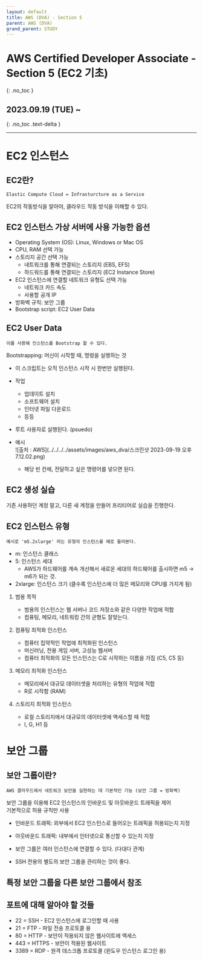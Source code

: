 ```yaml
---
layout: default
title: AWS (DVA) - Section 5
parent: AWS (DVA)
grand_parent: STUDY
---
```


# AWS Certified Developer Associate - Section 5 (EC2 기초)
{: .no_toc }

## 2023.09.19 (TUE) ~
{: .no_toc .text-delta }

---

# EC2 인스턴스

## EC2란?
    Elastic Compute Cloud = Infrasturcture as a Service

EC2의 작동방식을 알아야, 클라우드 작동 방식을 이해할 수 있다.


## EC2 인스턴스 가상 서버에 사용 가능한 옵션

- Operating System (OS): Linux, Windows or Mac OS
- CPU, RAM 선택 가능
- 스토리지 공간 선택 가능
    - 네트워크를 통해 연결되는 스토리지 (EBS, EFS)
    - 하드워드를 통해 연결되는 스토리지 (EC2 Instance Store)
- EC2 인스턴스에 연결할 네트워크 유형도 선택 가능
    - 네트워크 카드 속도
    - 사용할 공개 IP
- 방화벽 규칙: 보안 그룹
- Bootstrap script: EC2 User Data


## EC2 User Data

    이를 사용해 인스턴스를 Bootstrap 할 수 있다.

Bootstrapping: 머신이 시작할 때, 명령을 실행하는 것
- 이 스크립트는 오직 인스턴스 시작 시 한번만 실행된다.
- 작업
    - 업데이트 설치
    - 소프트웨어 설치
    - 인터넷 파일 다운로드 
    - 등등

- 루트 사용자로 실행된다. (psuedo)

- 예시  
    ![출처 : AWS](../../../../assets/images/aws_dva/스크린샷 2023-09-19 오후 7.12.02.png)
    - 해당 빈 칸에, 전달하고 싶은 명령어를 넣으면 된다.

## EC2 생성 실습

기존 사용하던 계정 말고, 다른 새 계정을 만들어 프리티어로 실습을 진행한다.


## EC2 인스턴스 유형
    예시로 'm5.2xlarge' 라는 유형의 인스턴스를 예로 들어본다.

- m: 인스턴스 클래스
- 5: 인스턴스 세대
    - AWS가 하드웨어를 계속 개선해서 새로운 세대의 하드웨어를 출시하면 m5 -> m6가 되는 것.
- 2xlarge: 인스턴스 크기 (클수록 인스턴스에 더 많은 메모리와 CPU를 가지게 됨)

1. 범용 목적
    - 범용의 인스턴스는 웹 서버나 코드 저장소와 같은 다양한 작업에 적합
    - 컴퓨팅, 메모리, 네트워킹 간의 균형도 잘맞는다.

2. 컴퓨팅 최적화 인스턴스
    - 컴퓨터 집약적인 작업에 최적화된 인스턴스
    - 머신러닝, 전용 게임 서버, 고성능 웹서버
    - 컴퓨터 최적화의 모든 인스턴스는 C로 시작하는 이름을 가짐 (C5, C5 등)

3. 메모리 최적화 인스턴스
    - 메모리에서 대규모 데이터셋을 처리하는 유형의 작업에 적합
    - R로 시작함 (RAM)

4. 스토리지 최적화 인스턴스
    - 로컬 스토리지에서 대규모의 데이터셋에 액세스할 때 적합
    - I, G, H1 등


# 보안 그룹

## 보안 그룹이란?
    AWS 클라우드에서 네트워크 보안을 실현하는 데 기본적인 기능 (보안 그룹 = 방화벽)

보안 그룹을 이용해 EC2 인스턴스의 인바운드 및 아웃바운드 트래픽을 제어  
기본적으로 허용 규칙만 사용

- 인바운드 트래픽: 외부에서 EC2 인스턴스로 들어오는 트래픽을 허용되는지 지정
- 아웃바운드 트래픽: 내부에서 인터넷으로 통신할 수 있는지 지정

- 보안 그룹은 여러 인스턴스에 연결할 수 있다. (다대다 관계)
- SSH 전용의 별도의 보안 그룹을 관리하는 것이 좋다.

## 특정 보안 그룹을 다른 보안 그룹에서 참조


## 포트에 대해 알아야 할 것들

- 22 = SSH - EC2 인스턴스에 로그인할 때 사용
- 21 = FTP - 파일 전송 프로토콜 용
- 80 = HTTP - 보안이 적용되지 않은 웹사이트에 액세스
- 443 = HTTPS - 보안이 적용된 웹사이트
- 3389 = RDP - 원격 데스크톱 프로토콜 (윈도우 인스턴스 로그인 용)